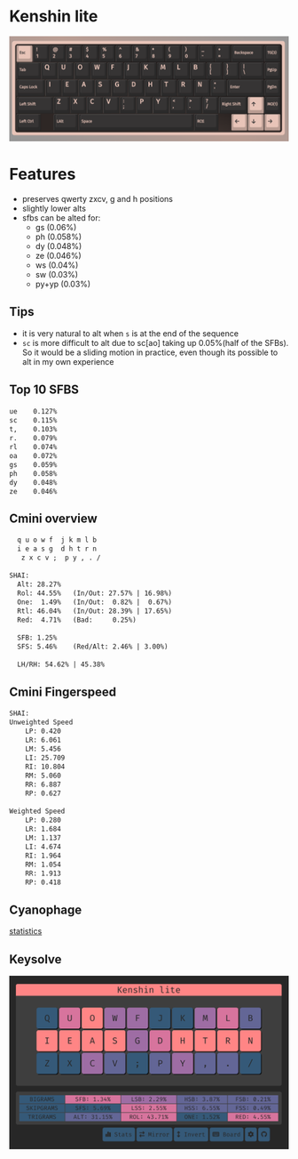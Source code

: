 # Kenshin lite

![](./assets/via-kenshin-lite.png)

# Features
- preserves qwerty zxcv, g and h positions
- slightly lower alts
- sfbs can be alted for:
  - gs (0.06%)
  - ph (0.058%)
  - dy (0.048%)
  - ze (0.046%)
  - ws (0.04%)
  - sw (0.03%)
  - py+yp (0.03%)

## Tips
- it is very natural to alt when `s` is at the end of the sequence
- `sc` is more difficult to alt due to sc[ao] taking up 0.05%(half of the SFBs). So it would be a sliding motion in practice, even though its possible to alt in my own experience
  
  
## Top 10 SFBS

```
ue    0.127%
sc    0.115%
t,    0.103%
r.    0.079%
rl    0.074%
oa    0.072%
gs    0.059%
ph    0.058%
dy    0.048%
ze    0.046%
```

## Cmini overview

```
  q u o w f  j k m l b
  i e a s g  d h t r n
   z x c v ;  p y , . /

SHAI:
  Alt: 28.27%
  Rol: 44.55%   (In/Out: 27.57% | 16.98%)
  One:  1.49%   (In/Out:  0.82% |  0.67%)
  Rtl: 46.04%   (In/Out: 28.39% | 17.65%)
  Red:  4.71%   (Bad:     0.25%)

  SFB: 1.25%
  SFS: 5.46%    (Red/Alt: 2.46% | 3.00%)

  LH/RH: 54.62% | 45.38%
```


## Cmini Fingerspeed

```
SHAI:
Unweighted Speed
    LP: 0.420
    LR: 6.061
    LM: 5.456
    LI: 25.709
    RI: 10.804
    RM: 5.060
    RR: 6.887
    RP: 0.627

Weighted Speed
    LP: 0.280
    LR: 1.684
    LM: 1.137
    LI: 4.674
    RI: 1.964
    RM: 1.054
    RR: 1.913
    RP: 0.418
```


## Cyanophage

[statistics](https://cyanophage.github.io/playground.html?lan=english&layout=quowfbkmlj-ieasgdhtrn%27zxcv%3Bpy%2C.%2F%5C%5E&mode=iso)


## Keysolve

![](./assets/keysolve-kenshin-lite.png)
